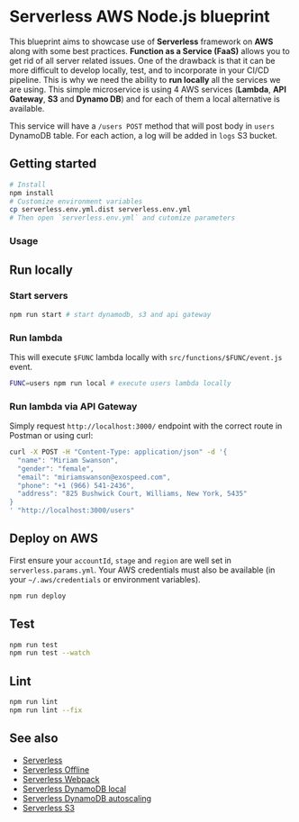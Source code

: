 # Serverless AWS Node.js blueprint

This blueprint aims to showcase use of **Serverless** framework on **AWS** along with some best practices.
**Function as a Service (FaaS)** allows you to get rid of all server related issues. One of the drawback is that it can be more difficult to develop locally, test, and to incorporate in your CI/CD pipeline. This is why we need the ability to **run locally** all the services we are using. This simple microservice is using 4 AWS services (**Lambda**, **API Gateway**, **S3** and **Dynamo DB**) and for each of them a local alternative is available.

This service will have a `/users POST` method that will post body in `users` DynamoDB table. For each action, a log will be added in `logs` S3 bucket.

## Getting started
```bash
# Install
npm install
# Customize environment variables
cp serverless.env.yml.dist serverless.env.yml
# Then open `serverless.env.yml` and cutomize parameters
```

### Usage
## Run locally
### Start servers
```bash
npm run start # start dynamodb, s3 and api gateway
```

### Run lambda
This will execute `$FUNC` lambda locally with `src/functions/$FUNC/event.js` event.
```bash
FUNC=users npm run local # execute users lambda locally
```

### Run lambda via API Gateway
Simply request `http://localhost:3000/` endpoint with the correct route in Postman or using curl:
```bash
curl -X POST -H "Content-Type: application/json" -d '{
  "name": "Miriam Swanson",
  "gender": "female",
  "email": "miriamswanson@exospeed.com",
  "phone": "+1 (966) 541-2436",
  "address": "825 Bushwick Court, Williams, New York, 5435"
}
' "http://localhost:3000/users"
```

## Deploy on AWS
First ensure your `accountId`, `stage` and `region` are well set in `serverless.params.yml`.
Your AWS credentials must also be available (in your `~/.aws/credentials` or environment variables).
```bash
npm run deploy
```

## Test
```bash
npm run test
npm run test --watch
```

## Lint
```bash
npm run lint
npm run lint --fix
```

## See also
- [Serverless](https://github.com/serverless/serverless)
- [Serverless Offline](https://github.com/dherault/serverless-offline)
- [Serverless Webpack](https://github.com/serverless-heaven/serverless-webpack)
- [Serverless DynamoDB local](https://github.com/99xt/serverless-dynamodb-local)
- [Serverless DynamoDB autoscaling](https://github.com/sbstjn/serverless-dynamodb-autoscaling)
- [Serverless S3](https://www.npmjs.com/package/serverless-s3-local)
